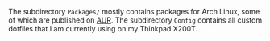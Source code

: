 The subdirectory `Packages/` mostly contains packages for Arch Linux, some of which are published on [AUR](https://aur.archlinux.org/packages/?SeB=m&K=orschiro). The subdirectory `Config` contains all custom dotfiles that I am currently using on my Thinkpad X200T.
